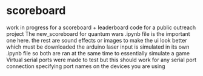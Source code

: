 # scoreboard
work in progress for a scoreboard + leaderboard code for a public outreach project
The new_scoreboard for quantum wars .ipynb file is the important one here. the rest are sound effects or images to make the ui look better which must be downloaded
the arduino laser input is simulated in its own .ipynb file so both are ran at the same time to essentially simulate a game
Virtual serial ports were made to test but this should work for any serial port connection specifying port names on the devices you are using
